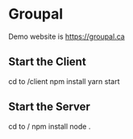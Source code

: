 # Groupal

Demo website is https://groupal.ca

## Start the Client
cd to /client
npm install
yarn start

## Start the Server
cd to /
npm install
node .
